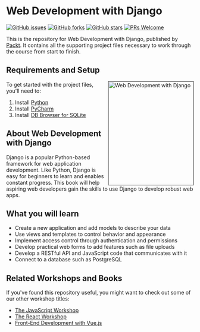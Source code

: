 # Web Development with Django
[![GitHub issues](https://img.shields.io/github/issues/PacktPublishing/Web-Development-with-Django.svg)](https://github.com/PacktPublishing/Web-Development-with-Django/issues)
[![GitHub forks](https://img.shields.io/github/forks/PacktPublishing/Web-Development-with-Django)](https://github.com/PacktPublishing/Web-Development-with-Django/network)
[![GitHub stars](https://img.shields.io/github/stars/PacktPublishing/Web-Development-with-Django.svg)](https://github.com/PacktPublishing/Web-Development-with-Django/stargazers)
[![PRs Welcome](https://img.shields.io/badge/PRs-welcome-brightgreen.svg)](https://github.com/PacktPublishing/Web-Development-with-Django/pulls)

This is the repository for Web Development with Django, published by [Packt](https://www.packtpub.com/?utm_source=github). It contains all the supporting project files necessary to work through the course from start to finish.

## Requirements and Setup
<a href=""><img src="" alt="Web Development with Django" height="280px" width="230px" align="right" this.target="_blank"></a>

To get started with the project files, you'll need to:
1. Install [Python](https://www.python.org/downloads/)
2. Install [PyCharm](https://www.jetbrains.com/help/pycharm/installation-guide.html#standalone)
3. Install [DB Browser for SQLite](https://sqlitebrowser.org/dl/)


## About Web Development with Django
Django is a popular Python-based framework for web application development. Like Python, Django is easy for beginners to learn and enables constant progress. This book will help aspiring web developers gain the skills to use Django to develop robust web apps. 

## What you will learn
* Create a new application and add models to describe your data  
* Use views and templates to control behavior and appearance 
* Implement access control through authentication and permissions 
* Develop practical web forms to add features such as file uploads 
* Develop a RESTful API and JavaScript code that communicates with it 
* Connect to a database such as PostgreSQL 

## Related Workshops and Books
If you've found this repository useful, you might want to check out some of our other workshop titles:
* [The JavaScript Workshop](https://www.amazon.com/JavaScript-Workshop-Interactive-Approach-Learning-ebook/dp/B0824584WF/ref=sr_1_1?dchild=1&keywords=The%20JavaScript%20Workshop&qid=1611056880&sr=8-1&utm_source=GitHub&utm_medium=Repository&utm_campaign=9781838641917&utm_term=JavaScript&utm_content=The%20JavaScript%20Workshop)
* [The React Workshop](https://www.amazon.com/React-Workshop-Interactive-Approach-Learning-ebook/dp/B082VG6JCL/ref=sr_1_1?dchild=1&keywords=The%20React%20Workshop&qid=1611056710&sr=8-1&utm_source=GitHub&utm_medium=Repository&utm_campaign=9781838645564&utm_term=React&utm_content=The%20React%20Workshop)
* [Front-End Development with Vue.js](https://www.amazon.com/Front-End-Development-Projects-Vue-js-applications-dp-1838984828/dp/1838984828/ref=mt_other?_encoding=UTF8&me=&qid=1611065499&utm_source=github&utm_medium=repository&utm_campaign=9781838984823&utm_term=Vue&utm_content=Front-End%20Development%20Projects%20with%20Vue.js)
